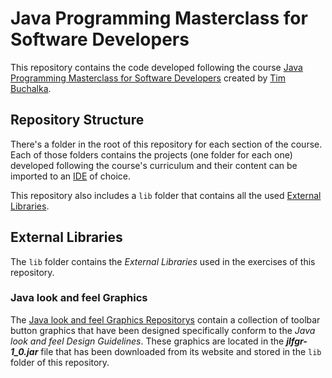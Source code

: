 # Java Programming Masterclass for Software Developers

This repository contains the code developed following the course [Java Programming Masterclass for Software Developers](https://www.udemy.com/share/101WdqBEAdeVdV) created by [Tim Buchalka](https://www.timbuchalka.com).

## Repository Structure

There's a folder in the root of this repository for each section of the course. Each of those folders contains the projects (one folder for each one) developed following the course's curriculum and their content can be imported to an [IDE](https://en.wikipedia.org/wiki/Integrated_development_environment) of choice.

This repository also includes a `lib` folder that contains all the used [External Libraries](#external-libraries).

## External Libraries

The `lib` folder contains the *External Libraries* used in the exercises of this repository.

### Java look and feel Graphics

The [Java look and feel Graphics Repositorys](https://www.oracle.com/technetwork/java/repository-140393.html) contain a collection of toolbar button graphics that have been designed specifically conform to the *Java look and feel Design Guidelines*. These graphics are located in the ***jlfgr-1_0.jar*** file that has been downloaded from its website and stored in the `lib` folder of this repository.
